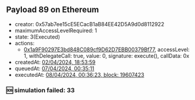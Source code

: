 ## Payload 89 on Ethereum

- creator: 0x57ab7ee15cE5ECacB1aB84EE42D5A9d0d8112922
- maximumAccessLevelRequired: 1
- state: 3(Executed)
- actions:
  - [0x1a9F90297E3bd848C089cf9D62D7EBB00379Bf77](https://etherscan.io/tx/0x1a9F90297E3bd848C089cf9D62D7EBB00379Bf77), accessLevel: 1, withDelegateCall: true, value: 0, signature: execute(), callData: 0x
- createdAt: [02/04/2024, 18:53:59](https://etherscan.io/tx/0xc74a15d405124c676c9fdd62615a6367cc2a64cd344add9ae06ace0660cfbb40)
- queuedAt: [07/04/2024, 00:35:11](https://etherscan.io/tx/0x98ddcde41db59e92a3692b6a5fd82281de63a9b666be8090b6300ae6f2ca66e9)
- executedAt: [08/04/2024, 00:36:23, block: 19607423](https://etherscan.io/tx/0x2cd4178fe9fb7222611d8be26c87257f5250a3ef93dc1a61bcb0233bf18632a9)

### :sos: simulation failed: 33
